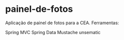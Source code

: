 # painel-de-fotos

Aplicação de painel de fotos para a CEA.
Ferramentas:

Spring MVC
Spring Data
Mustache
unsematic
